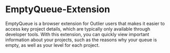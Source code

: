 # EmptyQueue-Extension
EmptyQueue is a browser extension for Outlier users that makes it easier to access key project details, which are typically only available through developer tools. With this extension, you can quickly view important information about your projects, such as the reasons why your queue is empty, as well as your level for each project.

